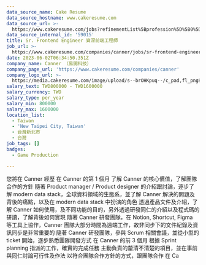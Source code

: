 ```yaml
---
data_source_name: Cake Resume
data_source_hostname: www.cakeresume.com
data_source_url: >-
  https://www.cakeresume.com/jobs?refinementList%5Bprofession%5D%5B0%5D=game-production&range%5Bsalary_range%5D%5Bmin%5D=100000
data_source_internal_id: '59015'
title: Sr. Frontend Engineer 資深前端工程師
job_url: >-
  https://www.cakeresume.com/companies/canner/jobs/sr-frontend-engineer-senior-backend-engineer
date: 2023-06-02T06:34:50.351Z
company_name: Canner （易開科技）
company_page_url: 'https://www.cakeresume.com/companies/canner'
company_logo_url: >-
  https://media.cakeresume.com/image/upload/s--brOHKpuq--/c_pad,fl_png8,h_200,w_200/v1669620599/a9pdqmlixexb8vsy7lux.png
salary_text: TWD800000 - TWD1600000
salary_currency: TWD
salary_type: per_year
salary_min: 800000
salary_max: 1600000
location_list:
  - Taiwan
  - 'New Taipei City, Taiwan'
  - 台灣新北市
  - 台灣
job_tags: []
badges:
  - Game Production

---
```


您將在 Canner 經歷 在 Canner 的第 1 個月 了解 Canner 的核心價值，了解團隊合作的方針 隨著 Product manager / Product designer 的介紹跟討論，逐步了解 modern data stack，全球資料領域的生態系，並了解 Canner 解決的問題及背後的痛點，以及在 modern data stack 中扮演的角色 透過產品文件及介紹，了解 Canner 如何使用，及不同功能的目的，另外透過研發同仁的介紹以及程式碼的研讀，了解背後如何實現 隨著 Canner 研發團隊，在 Notion, Shortcut, Figma 等工具上協作，Canner 團隊大部分時間為遠端工作，故非同步下的文件紀錄及資訊同步是非常重要的 隨著 Canner 研發團隊，參與 Scrum 相關會議，並從小型的 ticket 開始，逐步熟悉團隊開發方式 在 Canner 的前 3 個月 根據 Sprint planning 指派的工作，確實的完成任務 主動負責的釐清不清楚的項目，並在事前與同仁討論可行性及作法 以符合團隊合作方針的方式，跟團隊合作 在 Ca